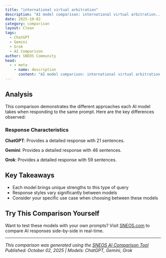 ```yaml
---
title: "international virtual arbitration"
description: "AI model comparison: international virtual arbitration..."
date: 2025-10-02
category: comparison
layout: Clean
tags:
  - ChatGPT
  - Gemini
  - Grok
  - AI Comparison
author: SNEOS Community
head:
  - - meta
    - name: description
      content: "AI model comparison: international virtual arbitration..."
---
```


<ChatComparison
  title="international virtual arbitration"
  prompt="international virtual arbitration"
  :responses='{
    "ChatGPT": "International virtual arbitration refers to the process of resolving disputes between parties from different countries through arbitration conducted online, rather than through traditional in-person hearings. This method leverages digital technologies such as video conferencing, electronic document submission, and online case management systems to facilitate the arbitration process remotely.\n\n### Key Features of International Virtual Arbitration\n- **Cross-border Dispute Resolution:** Deals with disputes involving parties from different jurisdictions.\n- **Online Hearings:** Oral arguments, witness examinations, and meetings are conducted via video conferencing platforms.\n- **Electronic Evidence Submission:** Parties submit and share documents electronically.\n- **Flexible Scheduling:** Enables hearings and procedural steps to be scheduled more flexibly across time zones.\n- **Cost and Time Efficiency:** Reduces travel expenses and logistical delays associated with in-person hearings.\n- **Use of Arbitration Institutions:** Many institutions (e.g., ICC, LCIA, SIAC) have adapted their rules to facilitate virtual hearings.\n\n### Benefits\n- Accessibility despite travel restrictions or pandemic scenarios.\n- Greater convenience for parties, witnesses, and arbitrators.\n- Potentially faster resolution of disputes.\n\n### Challenges\n- Technical issues such as connectivity problems.\n- Security and confidentiality concerns.\n- Ensuring fair participation of all parties across different time zones.\n- Managing complex evidentiary procedures remotely.\n\n### Legal Framework\n- Most international arbitration rules have been amended or updated to accommodate virtual hearings.\n- Parties can agree in their arbitration agreements to conduct hearings virtually.\n- National laws generally support arbitration autonomy, allowing procedural flexibilities.\n\n### Notable Arbitration Institutions Supporting Virtual Arbitration\n- International Chamber of Commerce (ICC)\n- London Court of International Arbitration (LCIA)\n- Singapore International Arbitration Centre (SIAC)\n- Hong Kong International Arbitration Centre (HKIAC)\n- American Arbitration Association (AAA)/International Centre for Dispute Resolution (ICDR)\n\n---\n\nIf you would like, I can provide more details on how to conduct international virtual arbitration, or key considerations to keep in mind.",
    "Gemini": "International virtual arbitration refers to the use of technology to conduct international commercial or treaty arbitration proceedings remotely, rather than requiring physical in-person meetings. This involves using video conferencing, document sharing platforms, and other digital tools to manage the entire arbitration process, from initial submissions to witness testimony and final hearings.\n\nHere\u0027s a more detailed breakdown of what it entails and its key aspects:\n\n**Key Elements of International Virtual Arbitration:**\n\n*   **Online Filing and Submission of Documents:** Parties submit pleadings, evidence, and other documents electronically through secure online platforms.\n*   **Video Conferencing:** Hearings, including witness examinations and oral arguments, are conducted via video conferencing. Platforms like Zoom, Teams, Webex, or specialized arbitration platforms are commonly used.\n*   **Electronic Evidence Management:** Evidence is managed and presented digitally, using tools for annotation, organization, and easy access.\n*   **Secure Communication:** Secure communication channels are used for all correspondence and information exchange between the parties, the arbitrators, and the administering institution (if any).\n*   **Electronic Signature:** Electronic signatures are used to authenticate documents and agreements.\n*   **Virtual Meeting Rooms/Breakout Rooms:**  Participants often use virtual breakout rooms to hold private discussions amongst their teams.\n*   **Remote Witness Testimony:** Witnesses can provide testimony remotely, often with safeguards in place to ensure their identity and integrity (e.g., remote proctoring).\n*   **Electronic Award:** The final award is issued and delivered electronically.\n\n**Advantages of International Virtual Arbitration:**\n\n*   **Cost Savings:** Significantly reduces travel and accommodation expenses for parties, arbitrators, and witnesses.\n*   **Increased Efficiency:** Streamlines the arbitration process, potentially leading to faster resolution of disputes.  Document management and communication are often more efficient.\n*   **Greater Accessibility:**  Allows parties and arbitrators from anywhere in the world to participate, regardless of geographical limitations.  Improves access to justice for parties with limited resources.\n*   **Environmental Benefits:** Reduces the carbon footprint associated with travel.\n*   **Flexibility:** Offers greater flexibility in scheduling and managing the arbitration process.\n*   **Business Continuity:** Allows arbitration to proceed even during times of travel restrictions or other disruptions (as demonstrated during the COVID-19 pandemic).\n\n**Challenges of International Virtual Arbitration:**\n\n*   **Technical Issues:** Reliance on technology can be problematic if there are connectivity issues, hardware malfunctions, or software compatibility problems.\n*   **Data Security and Privacy:** Ensuring the security and confidentiality of sensitive information is crucial.  Concerns about hacking, data breaches, and compliance with data protection regulations (like GDPR) need careful consideration.\n*   **Witness Examination Concerns:** Difficulties in assessing witness demeanor and credibility remotely.  Ensuring the integrity of the witness testimony (e.g., preventing coaching) can be challenging.\n*   **Jurisdictional Issues:**  Questions may arise about the location of the arbitration and the applicable law, particularly in cases involving cross-border disputes.\n*   **Enforcement of Awards:** Potential challenges in enforcing awards if the arbitral process is perceived as not meeting due process requirements.\n*   **Digital Divide:** Unequal access to technology and internet connectivity can create disadvantages for some parties.\n*   **Cultural Differences:** Communication styles and expectations can vary across cultures, and these differences may be amplified in a virtual setting.\n*   **Cybersecurity Risks:**  The increased reliance on digital platforms raises concerns about cybersecurity risks, such as hacking and data breaches.\n\n**Addressing the Challenges:**\n\n*   **Clear Procedural Rules:**  Arbitration institutions and parties should adopt clear procedural rules that address the specific challenges of virtual arbitration.\n*   **Technology Training:** Providing training and support to parties, arbitrators, and witnesses on the use of technology.\n*   **Robust Security Measures:** Implementing robust security measures to protect data and prevent unauthorized access.\n*   **Witness Protocols:**  Establishing clear protocols for remote witness examination, including measures to ensure identity verification and prevent coaching.\n*   **Careful Case Management:**  Arbitrators should actively manage the arbitration process to ensure fairness and efficiency.\n*   **Backup Plans:**  Having backup plans in place in case of technical failures.\n*   **Consideration of Time Zones:** Being mindful of time zone differences when scheduling hearings.\n\n**Arbitration Institutions and Virtual Arbitration:**\n\nLeading international arbitration institutions, such as the ICC (International Chamber of Commerce), LCIA (London Court of International Arbitration), SIAC (Singapore International Arbitration Centre), HKIAC (Hong Kong International Arbitration Centre), and ICDR (International Centre for Dispute Resolution), have adapted their rules and procedures to accommodate virtual arbitration. They have also issued guidance notes and best practices to help parties and arbitrators navigate the challenges of virtual proceedings.\n\n**The Future of International Virtual Arbitration:**\n\nInternational virtual arbitration is likely to become even more prevalent in the future. The advantages of cost savings, efficiency, and accessibility are compelling, and as technology continues to evolve, many of the challenges associated with virtual proceedings will be mitigated.\n\n**In summary, international virtual arbitration is a modern approach to resolving international disputes that leverages technology to conduct the arbitration process remotely. While it offers many benefits, it is essential to address the potential challenges to ensure fairness, efficiency, and enforceability of the arbitral award.**\n",
    "Grok": "International virtual arbitration, also referred to as online arbitration or e-arbitration, is a form of alternative dispute resolution (ADR) conducted through digital platforms, allowing parties from different countries to resolve disputes without the need for physical presence in a specific location. It combines the principles of international arbitration with the convenience and accessibility of virtual technology. This method has gained popularity due to globalization, advancements in technology, and the need for cost-effective and efficient dispute resolution mechanisms, especially post-COVID-19 when remote interactions became more normalized.\n\n### Key Features of International Virtual Arbitration\n1. **Digital Platform**: Proceedings are conducted via video conferencing tools (e.g., Zoom, Microsoft Teams), online case management systems, and other virtual communication technologies.\n2. **Cross-Border Nature**: It typically involves parties, arbitrators, and legal representatives from different jurisdictions, addressing disputes arising from international contracts or transactions.\n3. **Flexibility**: Parties can participate from anywhere in the world, reducing travel costs and logistical challenges.\n4. **Enforceability**: Awards issued in international virtual arbitration are generally enforceable under international frameworks like the New York Convention (1958), provided the process adheres to agreed rules and due process.\n5. **Confidentiality**: Like traditional arbitration, virtual arbitration often ensures privacy and confidentiality through secure platforms and protocols.\n\n### Legal and Procedural Framework\nInternational virtual arbitration is governed by a combination of arbitration rules, national laws, and international conventions:\n- **Arbitration Rules**: Many arbitration institutions, such as the International Chamber of Commerce (ICC), London Court of International Arbitration (LCIA), and Singapore International Arbitration Centre (SIAC), have updated their rules to accommodate virtual proceedings. For example:\n  - ICC Arbitration Rules (2021) allow for remote hearings unless parties object.\n  - LCIA Rules (2020) provide for electronic communication and virtual hearings as a default option.\n- **National Laws**: The legal framework of the seat of arbitration (if any) and the laws of the enforcing jurisdiction play a role in determining the validity of virtual arbitration.\n- **New York Convention**: Ensures the recognition and enforcement of arbitral awards across 169 signatory countries, applicable to virtual awards if procedural fairness is maintained.\n\n### Advantages of International Virtual Arbitration\n1. **Cost-Effectiveness**: Eliminates travel and venue costs for parties, lawyers, and arbitrators.\n2. **Time Efficiency**: Scheduling is easier across time zones, and hearings can be conducted without delays caused by travel.\n3. **Accessibility**: Allows participation from remote or less accessible locations, promoting inclusivity.\n4. **Environmental Benefits**: Reduces carbon footprint by minimizing travel.\n5. **Technological Tools**: Use of e-discovery, real-time transcription, and document-sharing platforms enhances efficiency.\n\n### Challenges of International Virtual Arbitration\n1. **Technology Dependence**: Reliance on stable internet connections and secure platforms; technical glitches can disrupt proceedings.\n2. **Security and Confidentiality Risks**: Cybersecurity threats, hacking, or data breaches may compromise sensitive information.\n3. **Procedural Fairness**: Ensuring all parties have equal access to technology and can participate fully (e.g., overcoming language barriers or disabilities).\n4. **Enforceability Concerns**: Some jurisdictions may question the validity of virtual hearings if local laws require physical presence or if due process is perceived as compromised.\n5. **Human Interaction**: Lack of face-to-face communication may affect the assessment of witness credibility or negotiation dynamics.\n\n### Best Practices for International Virtual Arbitration\nTo address challenges and ensure a smooth process, the following practices are recommended:\n- **Agreement on Virtual Format**: Parties should explicitly agree to virtual arbitration in their arbitration clause or through subsequent consent.\n- **Selection of Platform**: Use secure, reliable, and user-friendly platforms with end-to-end encryption.\n- **Procedural Protocols**: Establish clear rules for virtual hearings, including time zone accommodations, recording policies, and handling of technical issues.\n- **Cybersecurity Measures**: Implement strong data protection measures and train participants on secure usage.\n- **Technical Support**: Ensure access to IT support during proceedings to address any disruptions.\n- **Cultural and Linguistic Considerations**: Provide interpretation services and account for cultural differences in communication.\n\n### Notable Platforms and Institutions Supporting Virtual Arbitration\n- **Modria**: An online dispute resolution platform designed for e-arbitration and mediation.\n- **eBay Resolution Center**: Resolves millions of disputes annually using automated online tools, though not strictly arbitration.\n- **ICC Digital Tools**: The ICC offers virtual hearing services and case management platforms.\n- **LCIA and SIAC**: Both provide guidelines and support for virtual hearings under their rules.\n- **AAA-ICDR**: The American Arbitration Association-International Centre for Dispute Resolution has protocols for virtual arbitration.\n\n### Future of International Virtual Arbitration\nThe rise of virtual arbitration is likely to continue as technology evolves. Innovations like artificial intelligence (AI) for case management, blockchain for secure document storage, and virtual reality (VR) for immersive hearings may further transform the field. However, harmonizing legal standards across jurisdictions and addressing digital divides will be critical to ensuring fairness and accessibility.\n\nIn conclusion, international virtual arbitration offers a modern, efficient solution for resolving cross-border disputes, balancing convenience with the principles of fairness and enforceability. Parties engaging in such processes should carefully draft arbitration agreements, select reputable institutions, and adopt best practices to mitigate risks. If you have a specific case or context in mind, feel free to provide more details for tailored guidance!"
  }'
  published-date="00:18"
/>

## Analysis

This comparison demonstrates the different approaches each AI model takes when responding to the same prompt. Here are the key differences observed:

### Response Characteristics

**ChatGPT**: Provides a detailed response with 21 sentences. 

**Gemini**: Provides a detailed response with 46 sentences. 

**Grok**: Provides a detailed response with 59 sentences. 

## Key Takeaways

- Each model brings unique strengths to this type of query
- Response styles vary significantly between models
- Consider your specific use case when choosing between these models

## Try This Comparison Yourself

Want to test these models with your own prompts? Visit [SNEOS.com](https://sneos.com) to compare AI responses side-by-side in real-time.

---

*This comparison was generated using the [SNEOS AI Comparison Tool](https://sneos.com)*
*Published: October 02, 2025 | Models: ChatGPT, Gemini, Grok*
